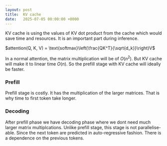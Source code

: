 ```yaml
---
layout: post
title:  KV cache
date:   2025-07-05 00:00:00 +0000
---
```



KV cache is using the values of KV dot product from the cache which would save time and resources. It is an important part during inference.

$attention(Q, K, V) = \text{softmax}\left(\frac{QK^T}{\sqrt{d_k}}\right)V$

In a normal attention, the matrix multiplication will be of $O(n^2)$. But KV cache will make it to linear time $O(n)$. So the prefill stage with KV cache will ideally be faster. 

### Prefill

Prefill stage is costly. It has the multiplication of the larger matrices. That is why time to first token take longer. 

### Decoding

After prefill phase we have decoding phase where we dont need much larger matrix multiplcations. Unlike prefill stage, this stage is not parallelise-able. Since the next token are predicted in auto-regressive fashion. There is a dependence on the previous tokens.
